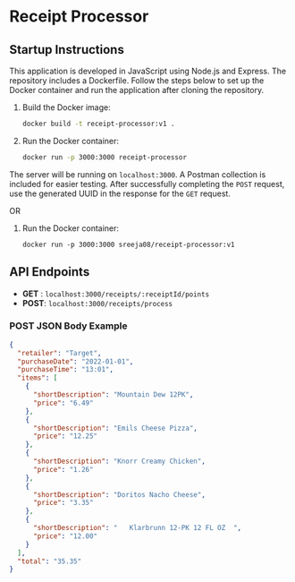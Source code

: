 # Receipt Processor

## Startup Instructions

This application is developed in JavaScript using Node.js and Express.
The repository includes a Dockerfile.
Follow the steps below to set up the Docker container and run the application after cloning the repository.

1. Build the Docker image:
   ```sh
   docker build -t receipt-processor:v1 .
   ```
2. Run the Docker container:
   ```sh
   docker run -p 3000:3000 receipt-processor
   ```

The server will be running on `localhost:3000`. A Postman collection is included for easier testing. After successfully completing the `POST` request, use the generated UUID in the response for the `GET` request.

OR

1. Run the Docker container:
   ```
   docker run -p 3000:3000 sreeja08/receipt-processor:v1
   ```

## API Endpoints

- **GET** : `localhost:3000/receipts/:receiptId/points`
- **POST**: `localhost:3000/receipts/process`

### POST JSON Body Example

```json
{
  "retailer": "Target",
  "purchaseDate": "2022-01-01",
  "purchaseTime": "13:01",
  "items": [
    {
      "shortDescription": "Mountain Dew 12PK",
      "price": "6.49"
    },
    {
      "shortDescription": "Emils Cheese Pizza",
      "price": "12.25"
    },
    {
      "shortDescription": "Knorr Creamy Chicken",
      "price": "1.26"
    },
    {
      "shortDescription": "Doritos Nacho Cheese",
      "price": "3.35"
    },
    {
      "shortDescription": "   Klarbrunn 12-PK 12 FL OZ  ",
      "price": "12.00"
    }
  ],
  "total": "35.35"
}
```
